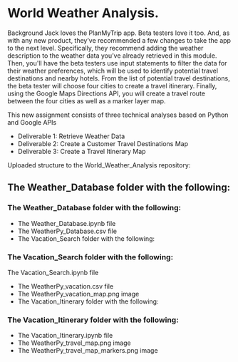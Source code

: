 # World Weather Analysis.

Background
Jack loves the PlanMyTrip app. Beta testers love it too. And, as with any new product, they’ve recommended a few changes to take the app to the next level. Specifically, they recommend adding the weather description to the weather data you’ve already retrieved in this module. Then, you'll have the beta testers use input statements to filter the data for their weather preferences, which will be used to identify potential travel destinations and nearby hotels. From the list of potential travel destinations, the beta tester will choose four cities to create a travel itinerary. Finally, using the Google Maps Directions API, you will create a travel route between the four cities as well as a marker layer map.

This new assignment consists of three technical analyses based on Python and Google APIs

- Deliverable 1: Retrieve Weather Data
- Deliverable 2: Create a Customer Travel Destinations Map
- Deliverable 3: Create a Travel Itinerary Map

Uploaded structure to the World_Weather_Analysis repository:

## The Weather_Database folder with the following:

### The Weather_Database folder with the following:
- The Weather_Database.ipynb file
- The WeatherPy_Database.csv file
- The Vacation_Search folder with the following:

### The Vacation_Search folder with the following:
The Vacation_Search.ipynb file
- The WeatherPy_vacation.csv file
- The WeatherPy_vacation_map.png image
- The Vacation_Itinerary folder with the following:

### The Vacation_Itinerary folder with the following:
- The Vacation_Itinerary.ipynb file
- The WeatherPy_travel_map.png image
- The WeatherPy_travel_map_markers.png image
